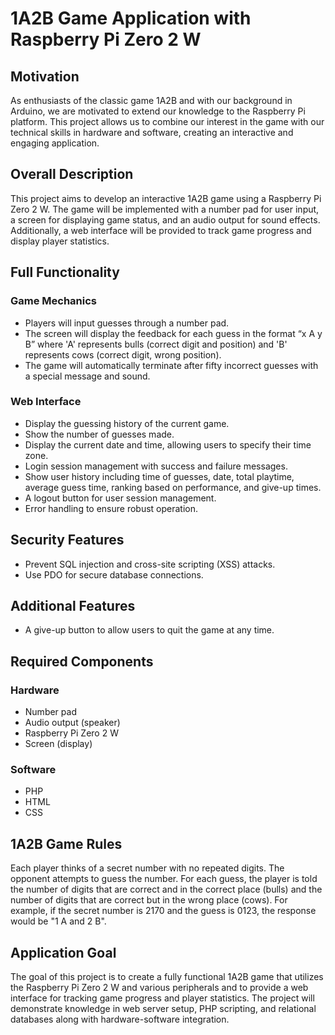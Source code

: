 # 1A2B Game Application with Raspberry Pi Zero 2 W

## Motivation
As enthusiasts of the classic game 1A2B and with our background in Arduino, we are motivated to extend our knowledge to the Raspberry Pi platform. This project allows us to combine our interest in the game with our technical skills in hardware and software, creating an interactive and engaging application.

## Overall Description
This project aims to develop an interactive 1A2B game using a Raspberry Pi Zero 2 W. The game will be implemented with a number pad for user input, a screen for displaying game status, and an audio output for sound effects. Additionally, a web interface will be provided to track game progress and display player statistics.

## Full Functionality

### Game Mechanics
- Players will input guesses through a number pad.
- The screen will display the feedback for each guess in the format “x A y B” where 'A' represents bulls (correct digit and position) and 'B' represents cows (correct digit, wrong position).
- The game will automatically terminate after fifty incorrect guesses with a special message and sound.

### Web Interface
- Display the guessing history of the current game.
- Show the number of guesses made.
- Display the current date and time, allowing users to specify their time zone.
- Login session management with success and failure messages.
- Show user history including time of guesses, date, total playtime, average guess time, ranking based on performance, and give-up times.
- A logout button for user session management.
- Error handling to ensure robust operation.

## Security Features
- Prevent SQL injection and cross-site scripting (XSS) attacks.
- Use PDO for secure database connections.

## Additional Features
- A give-up button to allow users to quit the game at any time.

## Required Components

### Hardware
- Number pad
- Audio output (speaker)
- Raspberry Pi Zero 2 W
- Screen (display)

### Software
- PHP
- HTML
- CSS

## 1A2B Game Rules
Each player thinks of a secret number with no repeated digits. The opponent attempts to guess the number. For each guess, the player is told the number of digits that are correct and in the correct place (bulls) and the number of digits that are correct but in the wrong place (cows). For example, if the secret number is 2170 and the guess is 0123, the response would be "1 A and 2 B".

## Application Goal
The goal of this project is to create a fully functional 1A2B game that utilizes the Raspberry Pi Zero 2 W and various peripherals and to provide a web interface for tracking game progress and player statistics. The project will demonstrate knowledge in web server setup, PHP scripting, and relational databases along with hardware-software integration.
